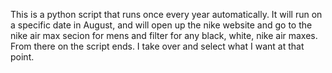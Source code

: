 This is a python script that runs once every year automatically. It will run on a specific date in August, and will open up the nike website and go to
the nike air max secion for mens and filter for any black, white, nike air maxes. From there on the script ends. I take over and select what I want at that point.
